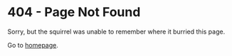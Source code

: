 # 404 - Page Not Found

Sorry, but the squirrel was unable to remember where it burried this page.

Go to [homepage](/).
